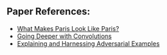 Paper References:
------------------

- [What Makes Paris Look Like Paris?](http://graphics.cs.cmu.edu/projects/whatMakesParis/)
- [Going Deeper with Convolutions](http://static.googleusercontent.com/media/research.google.com/en//pubs/archive/43022.pdf)
- [Explaining and Harnessing Adversarial Examples](http://arxiv.org/abs/1412.6572)